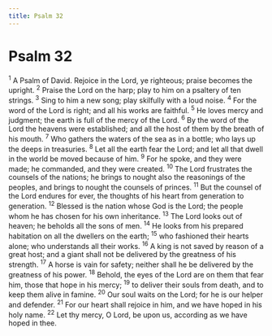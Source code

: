 ```yaml
---
title: Psalm 32
---
```

# Psalm 32

<sup>1</sup> A Psalm of David. Rejoice in the Lord, ye righteous; praise becomes the upright. <sup>2</sup> Praise the Lord on the harp; play to him on a psaltery of ten strings. <sup>3</sup> Sing to him a new song; play skilfully with a loud noise. <sup>4</sup> For the word of the Lord is right; and all his works are faithful. <sup>5</sup> He loves mercy and judgment; the earth is full of the mercy of the Lord. <sup>6</sup> By the word of the Lord the heavens were established; and all the host of them by the breath of his mouth. <sup>7</sup> Who gathers the waters of the sea as in a bottle; who lays up the deeps in treasuries. <sup>8</sup> Let all the earth fear the Lord; and let all that dwell in the world be moved because of him. <sup>9</sup> For he spoke, and they were made; he commanded, and they were created. <sup>10</sup> The Lord frustrates the counsels of the nations; he brings to nought also the reasonings of the peoples, and brings to nought the counsels of princes. <sup>11</sup> But the counsel of the Lord endures for ever, the thoughts of his heart from generation to generation. <sup>12</sup> Blessed is the nation whose God is the Lord; the people whom he has chosen for his own inheritance. <sup>13</sup> The Lord looks out of heaven; he beholds all the sons of men. <sup>14</sup> He looks from his prepared habitation on all the dwellers on the earth; <sup>15</sup> who fashioned their hearts alone; who understands all their works. <sup>16</sup> A king is not saved by reason of a great host; and a giant shall not be delivered by the greatness of his strength. <sup>17</sup> A horse is vain for safety; neither shall he be delivered by the greatness of his power. <sup>18</sup> Behold, the eyes of the Lord are on them that fear him, those that hope in his mercy; <sup>19</sup> to deliver their souls from death, and to keep them alive in famine. <sup>20</sup> Our soul waits on the Lord; for he is our helper and defender. <sup>21</sup> For our heart shall rejoice in him, and we have hoped in his holy name. <sup>22</sup> Let thy mercy, O Lord, be upon us, according as we have hoped in thee. 